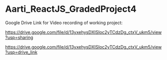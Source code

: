 # Aarti_ReactJS_GradedProject4
Google Drive Link for Video recording of working project:

https://drive.google.com/file/d/13yxehysDXISIoc2yTCdzDg_ctxV_ukm5/view?usp=sharing

https://drive.google.com/file/d/13yxehysDXISIoc2yTCdzDg_ctxV_ukm5/view?usp=drive_link
